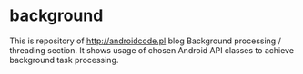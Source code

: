 # background
This is repository of http://androidcode.pl blog Background processing / threading section. It shows usage of chosen Android API classes to achieve background task processing.
